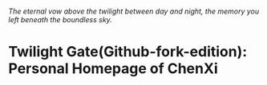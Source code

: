 ###### *The eternal vow above the twilight between day and night, the memory you left beneath the boundless sky.*
# Twilight Gate(Github-fork-edition): Personal Homepage of ChenXi
